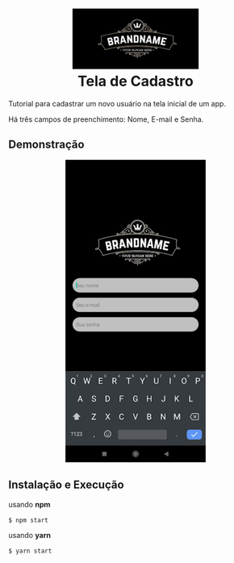 <h1 align="center">
<img src="/assets/brandname.jpg" width="250" height="120"/><br />
Tela de Cadastro
</h1>

<p>Tutorial para cadastrar um novo usuário na tela inicial de um app.</p>
<p>Há três campos de preenchimento: Nome, E-mail e Senha.</p>


## Demonstração

<p align="center">
<img src="/demo/tela-de-cadastro.demo.jpg" height="600px"/>
</p>

## Instalação e Execução

usando **npm**
```
$ npm start
```

usando **yarn**
```bash
$ yarn start
```
